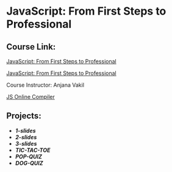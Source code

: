 # JavaScript: From First Steps to Professional

## Course Link:

[JavaScript: From First Steps to Professional](https://frontendmasters.com/courses/javascript-first-steps/ "Frontend Masters")

[JavaScript: From First Steps to Professional](https://anjana.dev/javascript-first-steps/ "Course Website")

Course Instructor: Anjana Vakil

[JS Online Compiler](https://www.programiz.com/javascript/online-compiler/ "Online Compiler")

## Projects:

- **_1-slides_**
- **_2-slides_**
- **_3-slides_**
- **_TIC-TAC-TOE_**
- **_POP-QUIZ_**
- **_DOG-QUIZ_**
